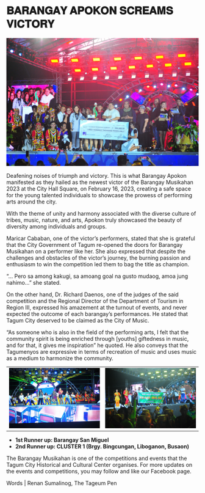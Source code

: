 # 𝐁𝐀𝐑𝐀𝐍𝐆𝐀𝐘 𝐀𝐏𝐎𝐊𝐎𝐍 𝐒𝐂𝐑𝐄𝐀𝐌𝐒 𝐕𝐈𝐂𝐓𝐎𝐑𝐘


![photo](../../../public/assets/images/news/apokon-1.webp)

Deafening noises of triumph and victory. This is what Barangay Apokon manifested as they hailed as the newest victor of the Barangay Musikahan 2023 at the City Hall Square, on February 16, 2023, creating a safe space for the young talented individuals to showcase the prowess of performing arts around the city.

With the theme of unity and harmony associated with the diverse culture of tribes, music, nature, and arts, Apokon truly showcased the beauty of diversity among individuals and groups.

Maricar Cababan, one of the victor’s performers, stated that she is grateful that the City Government of Tagum re-opened the doors for Barangay Musikahan on a performer like her. She also expressed that despite the challenges and obstacles of the victor’s journey, the burning passion and enthusiasm to win the competition led them to bag the title as champion.

“... Pero sa among kakugi, sa amoang goal na gusto mudaog, amoa jung nahimo…” she stated.

On the other hand, Dr. Richard Daenos, one of the judges of the said competition and the Regional Director of the Department of Tourism in Region III, expressed his amazement at the turnout of events, and never expected the outcome of each barangay’s performances. He stated that Tagum City deserved to be claimed as the City of Music.

“As someone who is also in the field of the performing arts, I felt that the community spirit is being enriched through [youths] giftedness in music, and for that, it gives me inspiration” he quoted. He also conveys that the Tagumenyos are expressive in terms of recreation of music and uses music as a medium to harmonize the community.

|                                                   |                                                   |
| :-----------------------------------------------: | :-----------------------------------------------: |
| ![](../../../public/assets/images/news/apokon-2.webp) | ![](../../../public/assets/images/news/apokon-3.webp) |

-   **1st Runner up: Barangay San Miguel**
-   **2nd Runner up: CLUSTER 1 (Brgy. Bingcungan, Liboganon, Busaon)**

The Barangay Musikahan is one of the competitions and events that the Tagum City Historical and Cultural Center organises. For more updates on the events and competitions, you may follow and like our Facebook page.

Words | Renan Sumalinog, The Tageum Pen

